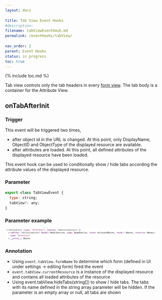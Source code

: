 ```yaml
---
layout: docs

title: Tab View Event Hooks
#description:
filename: tabViewEventHook.md
permalink: /eventHooks/tabView/

nav_order: 2
parent: Event Hooks
status: in progress
toc: true
---
```


{% include toc.md %}

Tab view controls only the tab headers in every [form view](/IDABUS-Identity-Solution/Documentation/Event-hooks/Form-view-event-hooks). The tab body is a container for the Attribute View.

## onTabAfterInit

### Trigger

This event will be triggered two times,
- after object id in the URL is changed. At this point, only DisplayName, ObjectID and ObjectType of the displayed resource are available.
- after attributes are loaded. At this point, all defined attributes of the displayed resource have been loaded.

This event hook can be used to conditionally show / hide tabs according the attribute values of the displayed resource.

### Parameter

```js
export class TabViewEvent {
  type: string;
  tabView?: any;
}
```

### Parameter example

![tabviewevent.png](/img/tabviewevent-146feadd-5559-4792-999c-8def1c45006d.png)

### Annotation

- Using `event.tabView.formName` to determine which form (defined in UI under settings -> editing form) fired the event
- `event.tabView.currentResource` is a instance of the displayed resource and contains all loaded attributes of the resource
- Using event.tabView.hideTabs(string[]) to show / hide tabs. The tabs with its name defined in the string array parameter will be hidden. If the parameter is an empty array or null, all tabs are shown
